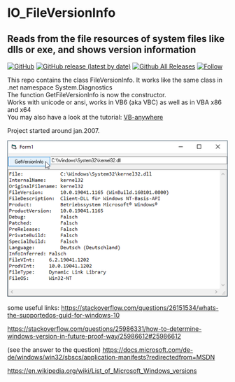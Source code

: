 # IO_FileVersionInfo  
## Reads from the file resources of system files like dlls or exe, and shows version information   

[![GitHub](https://img.shields.io/github/license/OlimilO1402/IO_FileVersionInfo?style=plastic)](https://github.com/OlimilO1402/IO_FileVersionInfo/blob/master/LICENSE) 
[![GitHub release (latest by date)](https://img.shields.io/github/v/release/OlimilO1402/IO_FileVersionInfo?style=plastic)](https://github.com/OlimilO1402/IO_FileVersionInfo/releases/latest)
[![Github All Releases](https://img.shields.io/github/downloads/OlimilO1402/IO_FileVersionInfo/total.svg)](https://github.com/OlimilO1402/IO_FileVersionInfo/releases/download/v1.2.9/IO_FileVersionInfo_v1.2.9.zip)
[![Follow](https://img.shields.io/github/followers/OlimilO1402.svg?style=social&label=Follow&maxAge=2592000)](https://github.com/OlimilO1402/IO_FileVersionInfo/watchers)


This repo contains the class FileVersionInfo. It works like the same class in .net namespace System.Diagnostics  
The function GetFileVersionInfo is now the constructor.  
Works with unicode or ansi, works in VB6 (aka VBC) as well as in VBA x86 and x64  
You may also have a look at the tutorial: [VB-anywhere](https://github.com/OlimilO1402/XL_VBanywhere)  
  
Project started around jan.2007.  

![FileVersionInfo Image](Resources/FileVersionInfo.png "FileVersionInfo Image")

some useful links:
https://stackoverflow.com/questions/26151534/whats-the-supportedos-guid-for-windows-10

https://stackoverflow.com/questions/25986331/how-to-determine-windows-version-in-future-proof-way/25986612#25986612

(see the answer to the question)
https://docs.microsoft.com/de-de/windows/win32/sbscs/application-manifests?redirectedfrom=MSDN


https://en.wikipedia.org/wiki/List_of_Microsoft_Windows_versions
